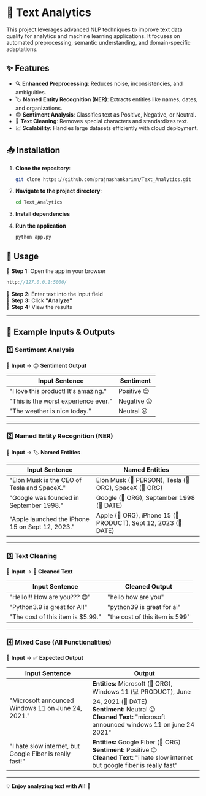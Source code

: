 # 🚀 Text Analytics

This project leverages advanced NLP techniques to improve text data quality for analytics and machine learning applications. It focuses on automated preprocessing, semantic understanding, and domain-specific adaptations.  

## ✨ Features  
- 🔍 **Enhanced Preprocessing**: Reduces noise, inconsistencies, and ambiguities.  
- 🏷 **Named Entity Recognition (NER)**: Extracts entities like names, dates, and organizations.  
- 😊 **Sentiment Analysis**: Classifies text as Positive, Negative, or Neutral.  
- 🧹 **Text Cleaning**: Removes special characters and standardizes text.  
- 📈 **Scalability**: Handles large datasets efficiently with cloud deployment.  

## 📥 Installation  
1. **Clone the repository**:  
   ```bash  
   git clone https://github.com/prajnashankarimn/Text_Analytics.git
   
2. **Navigate to the project directory**:  
   ```bash  
   cd Text_Analytics  

3. **Install dependencies**

4. **Run the application**
   ```bash  
   python app.py

## 🚀 Usage  

🔹 **Step 1:** Open the app in your browser  

```cpp
http://127.0.0.1:5000/
```  

🔹 **Step 2:** Enter text into the input field  
🔹 **Step 3:** Click **"Analyze"**  
🔹 **Step 4:** View the results  

---

## 📜 Example Inputs & Outputs  

### 1️⃣ Sentiment Analysis  

📜 **Input** → 😊 **Sentiment Output**  

| Input Sentence | Sentiment |
|---------------|------------|
| "I love this product! It's amazing." | Positive 😊 |
| "This is the worst experience ever." | Negative 😡 |
| "The weather is nice today." | Neutral 😐 |

---

### 2️⃣ Named Entity Recognition (NER)  

📜 **Input** → 🏷 **Named Entities**  

| Input Sentence | Named Entities |
|---------------|----------------|
| "Elon Musk is the CEO of Tesla and SpaceX." | Elon Musk (👤 PERSON), Tesla (🏢 ORG), SpaceX (🏢 ORG) |
| "Google was founded in September 1998." | Google (🏢 ORG), September 1998 (📅 DATE) |
| "Apple launched the iPhone 15 on Sept 12, 2023." | Apple (🏢 ORG), iPhone 15 (📱 PRODUCT), Sept 12, 2023 (📅 DATE) |

---

### 3️⃣ Text Cleaning  

📜 **Input** → 🧹 **Cleaned Text**  

| Input Sentence | Cleaned Output |
|---------------|----------------|
| "Hello!!! How are you??? 😊" | "hello how are you" |
| "Python3.9 is great for AI!" | "python39 is great for ai" |
| "The cost of this item is $5.99." | "the cost of this item is 599" |

---

### 4️⃣ Mixed Case (All Functionalities)  

📜 **Input** → ✅ **Expected Output**  

| Input Sentence | Output |
|---------------|---------|
| "Microsoft announced Windows 11 on June 24, 2021." | **Entities:** Microsoft (🏢 ORG), Windows 11 (💻 PRODUCT), June 24, 2021 (📅 DATE) <br> **Sentiment:** Neutral 😐 <br> **Cleaned Text:** "microsoft announced windows 11 on june 24 2021" |
| "I hate slow internet, but Google Fiber is really fast!" | **Entities:** Google Fiber (🏢 ORG) <br> **Sentiment:** Positive 😊 <br> **Cleaned Text:** "i hate slow internet but google fiber is really fast" |

---

💡 **Enjoy analyzing text with AI!** 🚀
